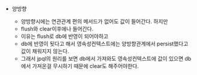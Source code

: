 - 양방향

  - 양방향시에는 연관관계 편의 메서드가 없어도 값이 들어간다. 하지만
  - flush와 clear이후에나 들어간다. 
  - 이유는 flush로 db에 반영이 되어야하고
  - db에 반영이 됫다고 해서 영속성컨텍스트에는 양방향관계에서 persist했다고 값이 채워지지 않는다.
  - 그래서 jpql의 원리를 보면 db에서 가져와도 영속성컨텍스트에 값이 있으면 db에서 가져온걸 무시하기 때문에 clear도 해주어야한다.

